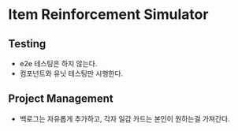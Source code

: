 # Item Reinforcement Simulator


## Testing
* e2e 테스팅은 하지 않는다.
* 컴포넌트와 유닛 테스팅만 시행한다.

## Project Management
* 백로그는 자유롭게 추가하고, 각자 일감 카드는 본인이 원하는걸 가져간다.


